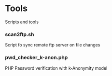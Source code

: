 # Tools
Scripts and tools

### scan2ftp.sh
Script fo sync remote ftp server on file changes

### pwd_checker_k-anon.php
PHP Password verification with k-Anonymity model
